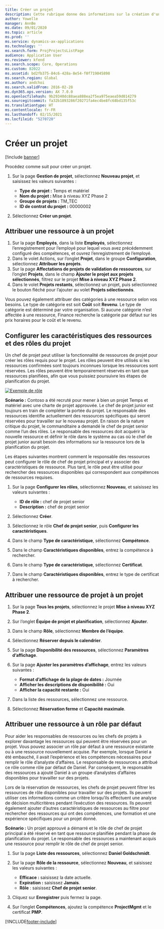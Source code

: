 ```yaml
---
title: Créer un projet
description: Cette rubrique donne des informations sur la création d'un nouveau projet.
author: Yowelle
manager: AnnBe
ms.date: 09/01/2020
ms.topic: article
ms.prod: ''
ms.service: dynamics-ax-applications
ms.technology: ''
ms.search.form: ProjProjectsListPage
audience: Application User
ms.reviewer: kfend
ms.search.scope: Core, Operations
ms.custom: 82022
ms.assetid: bd2fb375-84c6-428a-8e54-f0f719045898
ms.search.region: Global
ms.author: andchoi
ms.search.validFrom: 2016-02-28
ms.dyn365.ops.version: AX 7.0.0
ms.openlocfilehash: 9b29340dc88aea888ea2f5ea975eaea59d014279
ms.sourcegitcommit: fa32b1893286f20271fa4ec4be8fc68bd135f53c
ms.translationtype: HT
ms.contentlocale: fr-FR
ms.lasthandoff: 02/15/2021
ms.locfileid: "5270720"
---
```

# <a name="create-a-new-project"></a>Créer un projet

[!include [banner](../includes/banner.md)]

Procédez comme suit pour créer un projet.

1. Sur la page **Gestion de projet**, sélectionnez **Nouveau projet**, et saisissez les valeurs suivantes :

    - **Type de projet :** Temps et matériel
    - **Nom du projet :** Mise à niveau XYZ Phase 2
    - **Groupe de projets :** TM\_TEC
    - **ID de contrat du projet :** 00000002

2. Sélectionnez **Créer un projet**.

## <a name="assign-a-resource-to-a-project"></a>Attribuer une ressource à un projet

1. Sur la page **Employés**, dans la liste **Employés**, sélectionnez l’enregistrement pour l’employé pour lequel vous avez précédemment configuré des compétences, et ouvrez l’enregistrement de l’employé.
2. Dans le volet Actions, sur l’onglet **Projet**, dans le groupe **Configuration**, sélectionnez **Attribuer les projets**.
3. Sur la page **Affectations de projets de validation de ressources**, sur l’onglet **Projets**, dans le champ **Ajouter le projet aux projets sélectionnés**, filtrez sur le projet **Mise à niveau XYZ Phase 2**.
4. Dans le volet **Projets restants**, sélectionnez un projet, puis sélectionnez le bouton fléché pour l’ajouter au volet **Projets sélectionnés**.

Vous pouvez également attribuer des catégories à une ressource selon vos besoins. Le type de catégorie est soit **Coût** soit **Revenu**. Le type de catégorie est déterminé par votre organisation. Si aucune catégorie n’est affectée à une ressource, Finance recherche la catégorie par défaut sur les prix horaires pour le coût et le revenu.

## <a name="set-up-project-resource-and-role-characteristics"></a>Configurer les caractéristiques des ressources et des rôles du projet

Un chef de projet peut utiliser la fonctionnalité de ressources de projet pour créer les rôles requis pour le projet. Les rôles peuvent être utilisés si les ressources confirmées sont toujours inconnues lorsque les ressources sont réservées. Les rôles peuvent être temporairement réservés en tant que ressources planifiées, afin que vous puissiez poursuivre les étapes de planification du projet.

[![Exemple de rôle](./media/projectresourcing05.jpg)](./media/projectresourcing05.jpg) 

**Scénario :** Contoso a été recruté pour mener à bien un projet Temps et matériel avec une charte de projet approuvée. Le chef de projet junior est toujours en train de compléter la portée du projet. Le responsable des ressources identifie actuellement des ressources spécifiques qui seront réservées pour travailler sur le nouveau projet. En raison de la nature critique du projet, le commanditaire a demandé le chef de projet senior comme l’un des rôles. Le responsable des ressources doit acquérir la nouvelle ressource et définir le rôle dans le système au cas où le chef de projet junior aurait besoin des informations sur la ressource lors de la planification du projet.

Les étapes suivantes montrent comment le responsable des ressources peut configurer le rôle de chef de projet principal et y associer des caractéristiques de ressource. Plus tard, le rôle peut être utilisé pour rechercher des ressources disponibles qui correspondent aux compétences de ressources requises.

1. Sur la page **Configurer les rôles**, sélectionnez **Nouveau**, et saisissez les valeurs suivantes :

    - **ID de rôle :** chef de projet senior
    - **Description :** chef de projet senior

2. Sélectionnez **Créer**.
3. Sélectionnez le rôle **Chef de projet senior**, puis **Configurer les caractéristiques**.
4. Dans le champ **Type de caractéristique**, sélectionnez **Compétence**.
5. Dans le champ **Caractéristiques disponibles**, entrez la compétence à rechercher.
6. Dans le champ **Type de caractéristique**, sélectionnez **Certificat**.
7. Dans le champ **Caractéristiques disponibles**, entrez le type de certificat à rechercher.

## <a name="assign-a-project-resource-to-a-project"></a>Attribuer une ressource de projet à un projet

1. Sur la page **Tous les projets**, sélectionnez le projet **Mise à niveau XYZ Phase 2**.
2. Sur l’onglet **Équipe de projet et planification**, sélectionnez **Ajouter**.
3. Dans le champ **Rôle**, sélectionnez **Membre de l’équipe**.
4. Sélectionnez **Réserver depuis le calendrier**.
5. Sur la page **Disponibilité des ressources**, sélectionnez **Paramètres d’affichage**.
6. Sur la page **Ajuster les paramètres d’affichage**, entrez les valeurs suivantes :

    - **Format d’affichage de la plage de dates :** Journée
    - **Afficher les descriptions de disponibilité :** Oui
    - **Afficher la capacité restante :** Oui

7. Dans la liste des ressources, sélectionnez une ressource.
8. Sélectionnez **Réservation ferme** et **Capacité maximale**.

## <a name="assign-a-resource-to-a-default-role"></a>Attribuer une ressource à un rôle par défaut

Pour aider les responsables de ressources ou les chefs de projets à explorer davantage les ressources qui peuvent être réservées pour un projet. Vous pouvez associer un rôle par défaut à une ressource existante ou à une ressource nouvellement acquise. Par exemple, lorsque Daniel a été embauché, il avait l’expérience et les compétences nécessaires pour remplir le rôle d’analyste d’affaires. Le responsable de ressources a attribué ce rôle comme rôle par défaut de Daniel. Par conséquent, le responsable des ressources a ajouté Daniel à un groupe d’analystes d’affaires disponibles pour travailler sur des projets.

Lors de la réservation de ressources, les chefs de projet peuvent filtrer les ressources de rôle disponibles pour travailler sur des projets. Ils peuvent utiliser ces informations comme un critère lorsqu’ils effectuent une analyse de décision multicritères pendant l’exécution des ressources. Ils peuvent également ajouter d’autres caractéristiques de ressources au filtre pour rechercher des ressources qui ont des compétences, une formation et une expérience spécifiques pour un projet donné.

**Scénario :** Un projet approuvé a démarré et le rôle de chef de projet principal a été réservé en tant que ressource planifiée pendant la phase de planification du projet. Le responsable des ressources a maintenant acquis une ressource pour remplir le rôle de chef de projet senior.

1. Sur la page **Liste des ressources**, sélectionnez **Daniel Goldschmidt**.
2. Sur la page **Rôle de la ressource**, sélectionnez **Nouveau**, et saisissez les valeurs suivantes :

    - **Efficace :** saisissez la date actuelle.
    - **Expiration :** saisissez **Jamais**.
    - **Rôle** : saisissez **Chef de projet senior**.

3. Cliquez sur **Enregistrer** puis fermez la page.
4. Sur l’onglet **Compétences**, ajoutez la compétence **ProjectMgmt** et le certificat **PMP**.


[!INCLUDE[footer-include](../includes/footer-banner.md)]